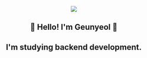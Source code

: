 <div align="center">
<img src="https://capsule-render.vercel.app/api?type=waving&color=0:abe3e3,100:caeded&height=180&section=header&text=Quadratic%20{Development}%20Formula&fontSize=32&animation=fadeln&fontAlignY=36&fontColor=ffffff" />

  <h2 align="center">👋 Hello! I'm Geunyeol 👋</h3>

##  I'm studying backend development.


</div>
